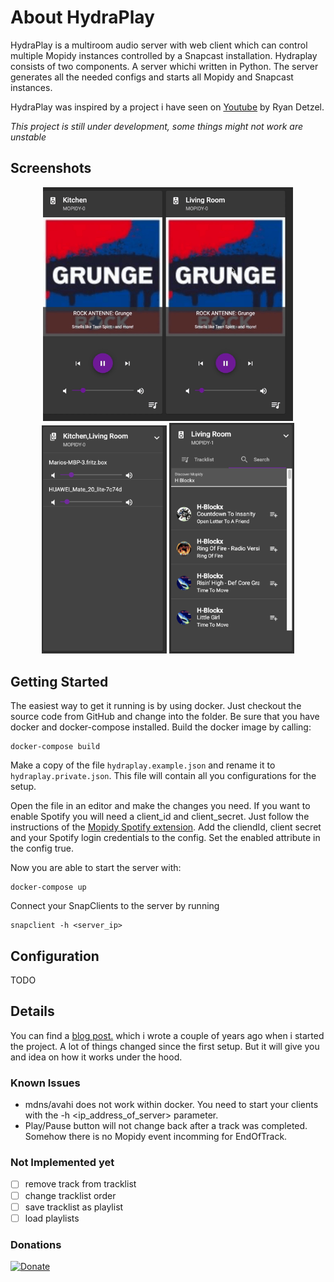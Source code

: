 # About HydraPlay
HydraPlay is a multiroom audio server with web client which can control multiple Mopidy instances controlled by a Snapcast installation. Hydraplay consists of two
components. A server whichi written in Python. The server generates all the needed configs and starts all Mopidy and Snapcast instances.

HydraPlay was inspired by a project i have seen on [Youtube](https://www.youtube.com/watch?v=Lmr58F8gSs8&t=100s) by Ryan Detzel. 

*This project is still under development, some things might not work are unstable*

## Screenshots

<center>
<div float: center'>
  <img style="width: 400px" width="400px" src="doc/images/hydra.gif"></img>
</div>


<div float: center'>
  <img style="width: 200px" width="400px" src="doc/images/sc1.png"></img>
  <img style="width: 200px" width="400px" src="doc/images/sc4.png"></img>
</div>
</center>


## Getting Started

The easiest way to get it running is by using docker. Just checkout the source code from GitHub and change into the folder. Be sure that you have docker and docker-compose installed. Build the docker image by calling:

```
docker-compose build
```

Make a copy of the file `hydraplay.example.json` and rename it to `hydraplay.private.json`. This file will contain all you configurations for the setup. 

Open the file in an editor and make the changes you need. If you want to enable Spotify you will need a client_id and client_secret. Just follow the instructions of the [Mopidy Spotify extension](https://mopidy.com/ext/spotify/). Add the cliendId, client secret and your Spotify login credentials to the config. Set the enabled attribute in the config true.

Now you are able to start the server with:

```
docker-compose up
```

Connect your SnapClients to the server by running

```
snapclient -h <server_ip>
```


## Configuration
TODO

## Details 
You can find a [blog  post.](https://www.mariolukas.de/2019/07/hydraplay-open-source-multiroom-audio/) which i wrote a couple of years ago when i started the project. A lot of things changed since the first setup. But it will give you and idea on how it works under the hood.


### Known Issues
* mdns/avahi does not work within docker. You need to start your clients with  the -h <ip_address_of_server> parameter.
* Play/Pause button will not change back after a track was completed. Somehow there is no Mopidy event incomming for EndOfTrack.

### Not Implemented yet

- [ ] remove track from tracklist
- [ ] change tracklist order
- [ ] save tracklist as playlist
- [ ] load playlists

### Donations

[![Donate](https://img.shields.io/badge/Donate-PayPal-green.svg)](info@mariolukas.de)




